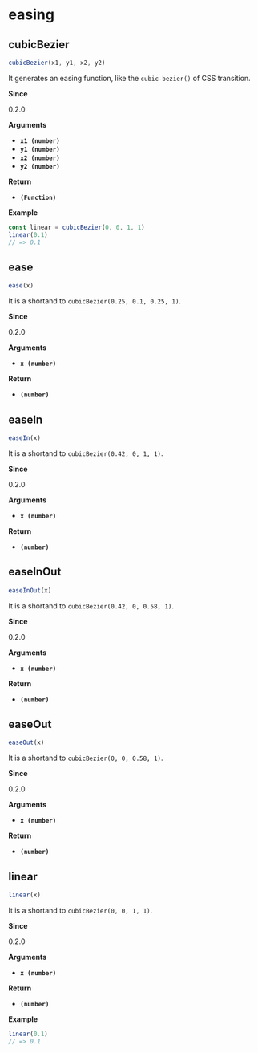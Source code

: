 # easing

## cubicBezier

```js
cubicBezier(x1, y1, x2, y2)
```

It generates an easing function, like the `cubic-bezier()` of CSS transition.

**Since**

0.2.0

**Arguments**

* **`x1 (number)`**
* **`y1 (number)`**
* **`x2 (number)`**
* **`y2 (number)`**

**Return**

* **`(Function)`**

**Example**

```js
const linear = cubicBezier(0, 0, 1, 1)
linear(0.1)
// => 0.1
```

## ease

```js
ease(x)
```

It is a shortand to `cubicBezier(0.25, 0.1, 0.25, 1)`.

**Since**

0.2.0

**Arguments**

* **`x (number)`**

**Return**

* **`(number)`**

## easeIn

```js
easeIn(x)
```

It is a shortand to `cubicBezier(0.42, 0, 1, 1)`.

**Since**

0.2.0

**Arguments**

* **`x (number)`**

**Return**

* **`(number)`**

## easeInOut

```js
easeInOut(x)
```

It is a shortand to `cubicBezier(0.42, 0, 0.58, 1)`.

**Since**

0.2.0

**Arguments**

* **`x (number)`**

**Return**

* **`(number)`**

## easeOut

```js
easeOut(x)
```

It is a shortand to `cubicBezier(0, 0, 0.58, 1)`.

**Since**

0.2.0

**Arguments**

* **`x (number)`**

**Return**

* **`(number)`**

## linear

```js
linear(x)
```

It is a shortand to `cubicBezier(0, 0, 1, 1)`.

**Since**

0.2.0

**Arguments**

* **`x (number)`**

**Return**

* **`(number)`**

**Example**

```js
linear(0.1)
// => 0.1
```
